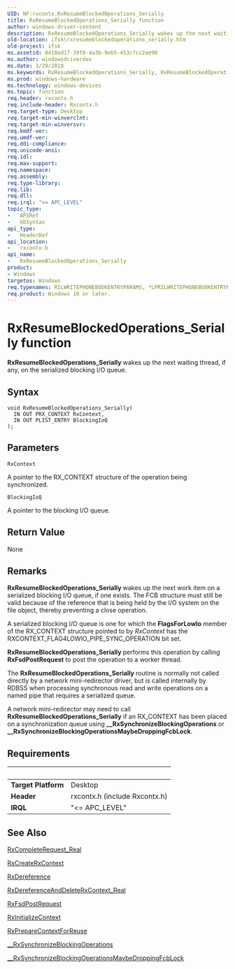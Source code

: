 ```yaml
---
UID: NF:rxcontx.RxResumeBlockedOperations_Serially
title: RxResumeBlockedOperations_Serially function
author: windows-driver-content
description: RxResumeBlockedOperations_Serially wakes up the next waiting thread, if any, on the serialized blocking I/O queue.
old-location: ifsk\rxresumeblockedoperations_serially.htm
old-project: ifsk
ms.assetid: 8418ed17-39f0-4a3b-9eb5-453c7cc2ae98
ms.author: windowsdriverdev
ms.date: 3/29/2018
ms.keywords: RxResumeBlockedOperations_Serially, RxResumeBlockedOperations_Serially function [Installable File System Drivers], ifsk.rxresumeblockedoperations_serially, rxcontx/RxResumeBlockedOperations_Serially, rxref_b1284b31-72f0-4e0e-9602-817080b96e16.xml
ms.prod: windows-hardware
ms.technology: windows-devices
ms.topic: function
req.header: rxcontx.h
req.include-header: Rxcontx.h
req.target-type: Desktop
req.target-min-winverclnt: 
req.target-min-winversvr: 
req.kmdf-ver: 
req.umdf-ver: 
req.ddi-compliance: 
req.unicode-ansi: 
req.idl: 
req.max-support: 
req.namespace: 
req.assembly: 
req.type-library: 
req.lib: 
req.dll: 
req.irql: "<= APC_LEVEL"
topic_type:
-	APIRef
-	kbSyntax
api_type:
-	HeaderDef
api_location:
-	rxcontx.h
api_name:
-	RxResumeBlockedOperations_Serially
product:
- Windows
targetos: Windows
req.typenames: RILWRITEPHONEBOOKENTRYPARAMS, *LPRILWRITEPHONEBOOKENTRYPARAMS
req.product: Windows 10 or later.
---
```



# RxResumeBlockedOperations_Serially function
<b>RxResumeBlockedOperations_Serially </b>wakes up the next waiting thread, if any, on the serialized blocking I/O queue.

## Syntax

```
void RxResumeBlockedOperations_Serially(
  IN OUT PRX_CONTEXT RxContext,
  IN OUT PLIST_ENTRY BlockingIoQ
);
```

## Parameters

`RxContext`

A pointer to the RX_CONTEXT structure of the operation being synchronized.

`BlockingIoQ`

A pointer to the blocking I/O queue.


## Return Value

None

## Remarks

<b>RxResumeBlockedOperations_Serially </b>wakes up the next work item on a serialized blocking I/O queue, if one exists. The FCB structure must still be valid because of the reference that is being held by the I/O system on the file object, thereby preventing a close operation.

A serialized blocking I/O queue is one for which the <b>FlagsForLowIo</b> member of the RX_CONTEXT structure pointed to by <i>RxContext</i> has the RXCONTEXT_FLAG4LOWIO_PIPE_SYNC_OPERATION bit set. 

<b>RxResumeBlockedOperations_Serially </b>performs this operation by calling <b>RxFsdPostRequest</b> to post the operation to a worker thread. 

The <b>RxResumeBlockedOperations_Serially </b>routine is normally not called directly by a network mini-redirector driver, but is called internally by RDBSS when processing synchronous read and write operations on a named pipe that requires a serialized queue. 

A network mini-redirector may need to call <b>RxResumeBlockedOperations_Serially</b> if an RX_CONTEXT has been placed on a synchronization queue using <b>__RxSynchronizeBlockingOperations</b> or <b>__RxSynchronizeBlockingOperationsMaybeDroppingFcbLock</b>.

## Requirements
| &nbsp; | &nbsp; |
| ---- |:---- |
| **Target Platform** | Desktop |
| **Header** | rxcontx.h (include Rxcontx.h) |
| **IRQL** | "<= APC_LEVEL" |

## See Also

<a href="https://msdn.microsoft.com/library/windows/hardware/ff554348">RxCompleteRequest_Real</a>



<a href="https://msdn.microsoft.com/library/windows/hardware/ff554367">RxCreateRxContext</a>



<a href="https://msdn.microsoft.com/library/windows/hardware/ff554388">RxDereference</a>



<a href="https://msdn.microsoft.com/library/windows/hardware/ff554393">RxDereferenceAndDeleteRxContext_Real</a>



<a href="https://msdn.microsoft.com/library/windows/hardware/ff554472">RxFsdPostRequest</a>



<a href="https://msdn.microsoft.com/library/windows/hardware/ff554502">RxInitializeContext</a>



<a href="https://msdn.microsoft.com/library/windows/hardware/ff554643">RxPrepareContextForReuse</a>



<a href="https://msdn.microsoft.com/library/windows/hardware/ff557377">__RxSynchronizeBlockingOperations</a>



<a href="https://msdn.microsoft.com/library/windows/hardware/ff557382">__RxSynchronizeBlockingOperationsMaybeDroppingFcbLock</a>